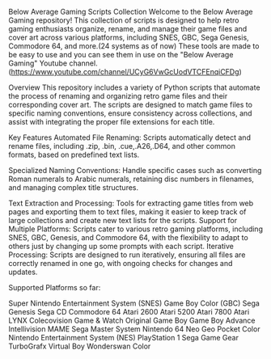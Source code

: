Below Average Gaming Scripts Collection
Welcome to the Below Average Gaming repository! This collection of scripts is designed to help retro gaming enthusiasts organize, rename, and manage their game files and cover art across various platforms, including SNES, GBC, Sega Genesis, Commodore 64, and more.(24 systems as of now) 
These tools are made to be easy to use and you can see them in use on the "Below Average Gaming" Youtube channel. (https://www.youtube.com/channel/UCyG6VwGcUodVTCFEnqiCFDg)

Overview
This repository includes a variety of Python scripts that automate the process of renaming and organizing retro game files and their corresponding cover art. The scripts are designed to match game files to specific naming conventions, ensure consistency across collections, and assist with integrating the proper file extensions for each title.

Key Features
Automated File Renaming: Scripts automatically detect and rename files, including .zip, .bin, .cue,.A26,.D64, and other common formats, based on predefined text lists.

Specialized Naming Conventions: Handle specific cases such as converting Roman numerals to Arabic numerals, retaining disc numbers in filenames, and managing complex title structures.

Text Extraction and Processing: Tools for extracting game titles from web pages and exporting them to text files, making it easier to keep track of large collections and create new text lists for the scripts.
Support for Multiple Platforms: Scripts cater to various retro gaming platforms, including SNES, GBC, Genesis, and Commodore 64, with the flexibility to adapt to others just by changing up some prompts with each script.
Iterative Processing: Scripts are designed to run iteratively, ensuring all files are correctly renamed in one go, with ongoing checks for changes and updates.

Supported Platforms so far:

Super Nintendo Entertainment System (SNES)
Game Boy Color (GBC)
Sega Genesis
Sega CD
Commodore 64
Atari 2600
Atari 5200
Atari 7800
Atari LYNX
Colecovision
Game & Watch
Original Game Boy
Game Boy Advance
Intellivision
MAME
Sega Master System
Nintendo 64
Neo Geo Pocket Color
Nintendo Entertainment System (NES)
PlayStation 1
Sega Game Gear
TurboGrafx
Virtual Boy
Wonderswan Color


